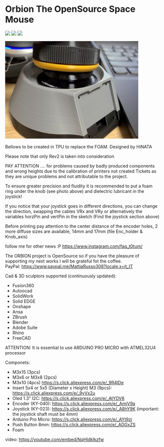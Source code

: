 # Orbion The OpenSource Space Mouse

![](IMG/displays.png)
![](IMG/Orbiter_menu_SCH.png)
![](IMG/home_ele_sch.png)

![](IMG/bellows_HiNATA.png)

Bellows to be created in TPU to replace the FOAM. Designed by HiNATA




Please note that only Rev2 is taken into consideration

PAY ATTENTION .... for problems caused by badly produced components and wrong heights due to the calibration of printers not created Tickets as they are unique problems and not attributable to the project.

To ensure greater precision and fluidity it is recommended to put a foam ring under the knob (see photo above) and dielectric lubricant in the joystick!

If you notice that your joystick goes in different directions, you can change the direction, swapping the cables VRx and VRy or alternatively the variables horzPin and vertPin in the sketch (Find the joystick section above)

Before printing pay attention to the center distance of the encoder holes, 2 more diffuse sizes are available, 14mm and 17mm (file Enc_holder & Knob_axis)

follow me for other news :P
https://www.instagram.com/faq_t0tum/

The ORBION project is OpenSource so if you have the pleasure of supporting my next works I will be grateful fot the coffee.  
PayPal: https://www.paypal.me/MattiaRusso308?locale.x=it_IT

Cad & 3D sculptors supported (continuously updated):
- Fusion360
- Autoocad
- SolidWork
- Solid EDGE
- Onshape
- Ansa
- ZBrush
- Blender
- Adobe Suite
- Rhino
- FreeCAD

ATTENTION: It is essential to use ARDUINO PRO MICRO with ATMEL32U4 processor

Componets:
- M3x15 (3pcs)
- M3x6 or M3x8 (2pcs)
- M3x10 (4pcs)
https://s.click.aliexpress.com/e/_9R4lDe
- Insert 5x4 or 5x5 (Diameter x Height) M3 (9pcs):
https://s.click.aliexpress.com/e/_9yVx2u
- Oled 1.3" I2C: 
https://s.click.aliexpress.com/e/_AtYDV6
- Encoder (KY-040): 
https://s.click.aliexpress.com/e/_AmjV9a
- Joystick (KY-023): 
https://s.click.aliexpress.com/e/_A8hY9K (important: the joystick shaft must be 4mm)
- Arduino Pro Micro:
https://s.click.aliexpress.com/e/_AYt9zi
- Push Button 8mm:
https://s.click.aliexpress.com/e/_ADGxZS
- Foam

video: https://youtube.com/embed/NqHIdklkzfw
